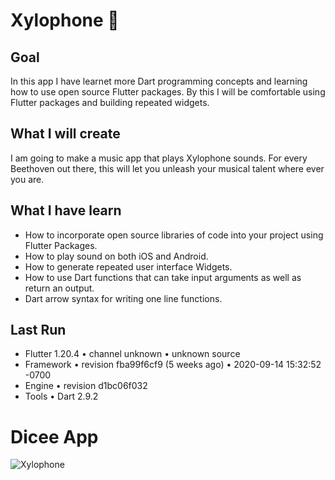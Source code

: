 # Xylophone 🎹

## Goal

In this app I have learnet more Dart programming concepts and learning how to use open source Flutter packages. 
By this I will be comfortable using Flutter packages and building repeated widgets.


## What I will create

I am going to make a music app that plays Xylophone sounds. For every Beethoven out there, this will let you unleash your musical talent where ever you are. 

## What I have learn

- How to incorporate open source libraries of code into your project using Flutter Packages.
- How to play sound on both iOS and Android.
- How to generate repeated user interface Widgets.
- How to use Dart functions that can take input arguments as well as return an output.
- Dart arrow syntax for writing one line functions.

## Last Run
 
  - Flutter 1.20.4 • channel unknown • unknown source
  - Framework • revision fba99f6cf9 (5 weeks ago) • 2020-09-14 15:32:52 -0700
  - Engine • revision d1bc06f032
  - Tools • Dart 2.9.2

# Dicee App

![Xylophone](https://github.com/ParthMangi/Xylophone/blob/main/example.giff?raw=true)
